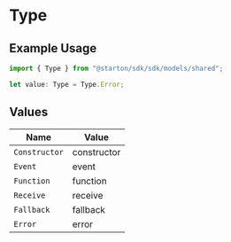 # Type

## Example Usage

```typescript
import { Type } from "@starton/sdk/sdk/models/shared";

let value: Type = Type.Error;
```

## Values

| Name          | Value         |
| ------------- | ------------- |
| `Constructor` | constructor   |
| `Event`       | event         |
| `Function`    | function      |
| `Receive`     | receive       |
| `Fallback`    | fallback      |
| `Error`       | error         |